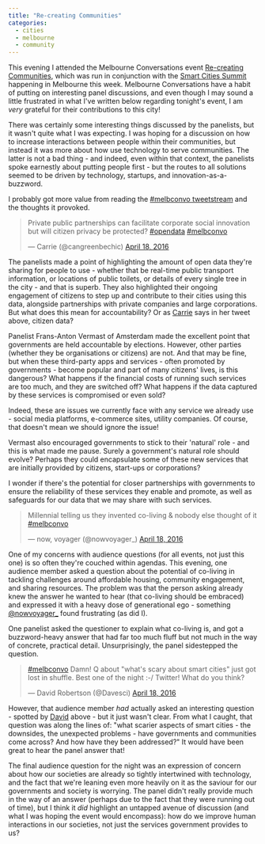 ```yaml
---
title: "Re-creating Communities"
categories:
  - cities
  - melbourne
  - community
---
```


This evening I attended the Melbourne Conversations event [Re-creating Communities](https://www.eventbrite.com.au/e/re-creating-communities-amsterdam-tel-aviv-san-francisco-and-melbourne-tickets-24418329882), which was run in conjunction with the [Smart Cities Summit](http://connectexpo.com.au/smartcities.html) happening in Melbourne this week. Melbourne Conversations have a habit of putting on interesting panel discussions, and even though I may sound a little frustrated in what I've written below regarding tonight's event, I am _very_ grateful for their contributions to this city!

There was certainly some interesting things discussed by the panelists, but it wasn't quite what I was expecting. I was hoping for a discussion on how to increase interactions between people within their communities, but instead it was more about how use technology to serve communities. The latter is not a bad thing - and indeed, even within that context, the panelists spoke earnestly about putting people first - but the routes to all solutions seemed to be driven by technology, startups, and innovation-as-a-buzzword.

I probably got more value from reading the [#melbconvo tweetstream](https://twitter.com/search?q=melbconvo&src=typd) and the thoughts it provoked.

<blockquote class="twitter-tweet" data-lang="en"><p lang="en" dir="ltr">Private public partnerships can facilitate corporate social innovation but will citizen privacy be protected? <a href="https://twitter.com/hashtag/opendata?src=hash">#opendata</a> <a href="https://twitter.com/hashtag/melbconvo?src=hash">#melbconvo</a></p>&mdash; Carrie (@cangreenbechic) <a href="https://twitter.com/cangreenbechic/status/721986594039685120">April 18, 2016</a></blockquote> <script async src="//platform.twitter.com/widgets.js" charset="utf-8"></script>

The panelists made a point of highlighting the amount of open data they're sharing for people to use - whether that be real-time public transport information, or locations of public toilets, or details of every single tree in the city - and that is superb. They also highlighted their ongoing engagement of citizens to step up and contribute to their cities using this data, alongside partnerships with private companies and large corporations. But what does this mean for accountability? Or as [Carrie](https://twitter.com/cangreenbechic) says in her tweet above, citizen data?

Panelist Frans-Anton Vermast of Amsterdam made the excellent point that governments are held accountable by elections. However, other parties (whether they be organisations or citizens) are not. And that may be fine, but when these third-party apps and services - often promoted by governments - become popular and part of many citizens' lives, is this dangerous? What happens if the financial costs of running such services are too much, and they are switched off? What happens if the data captured by these services is compromised or even sold?

Indeed, these are issues we currently face with any service we already use - social media platforms, e-commerce sites, utility companies. Of course, that doesn't mean we should ignore the issue!

Vermast also encouraged governments to stick to their 'natural' role - and this is what made me pause. Surely a government's natural role should evolve? Perhaps they could encapsulate some of these new services that are initially provided by citizens, start-ups or corporations?

I wonder if there's the potential for closer partnerships with governments to ensure the reliability of these services they enable and promote, as well as safeguards for our data that we may share with such services.

<blockquote class="twitter-tweet" data-lang="en"><p lang="en" dir="ltr">Millennial telling us they invented co-living &amp; nobody else thought of it <a href="https://twitter.com/hashtag/melbconvo?src=hash">#melbconvo</a></p>&mdash; now, voyager (@nowvoyager_) <a href="https://twitter.com/nowvoyager_/status/721992088024297473">April 18, 2016</a></blockquote> <script async src="//platform.twitter.com/widgets.js" charset="utf-8"></script>

One of my concerns with audience questions (for all events, not just this one) is so often they're couched within agendas. This evening, one audience member asked a question about the potential of co-living in tackling challenges around affordable housing, community engagement, and sharing resources. The problem was that the person asking already knew the answer he wanted to hear (that co-living should be embraced) and expressed it with a heavy dose of generational ego - something [@nowvoyager_](https://twitter.com/nowvoyager_) found frustrating (as did I).

One panelist asked the questioner to explain what co-living is, and got a buzzword-heavy answer that had far too much fluff but not much in the way of concrete, practical detail. Unsurprisingly, the panel sidestepped the question.

<blockquote class="twitter-tweet" data-lang="en"><p lang="en" dir="ltr"><a href="https://twitter.com/hashtag/melbconvo?src=hash">#melbconvo</a> Damn! Q about &quot;what&#39;s scary about smart cities&quot; just got lost in shuffle. Best one of the night :-/ Twitter! What do you think?</p>&mdash; David Robertson (@Davesci) <a href="https://twitter.com/Davesci/status/721992719002836994">April 18, 2016</a></blockquote> <script async src="//platform.twitter.com/widgets.js" charset="utf-8"></script>

However, that audience member _had_ actually asked an interesting question - spotted by [David](https://twitter.com/Davesci) above - but it just wasn't clear. From what I caught, that question was along the lines of: "what scarier aspects of smart cities - the downsides, the unexpected problems - have governments and communities come across? And how have they been addressed?" It would have been great to hear the panel answer that!

The final audience question for the night was an expression of concern about how our societies are already so tightly intertwined with technology, and the fact that we're leaning even more heavily on it as the saviour for our governments and society is worrying. The panel didn't really provide much in the way of an answer (perhaps due to the fact that they were running out of time), but I think it _did_ highlight an untapped avenue of discussion (and what I was hoping the event would encompass): how do we improve human interactions in our societies, not just the services government provides to us?
